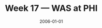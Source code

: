 ---
layout: game
title: Week 17 — WAS at PHI
season: 2005
game_id: 2005_17_WAS_PHI
week: 17
date: 2006-01-01
home_team: PHI
away_team: WAS
final_home: 
final_away: 
pbp_url: /assets/data/pbp/2005/2005_17_WAS_PHI.csv.gz
---